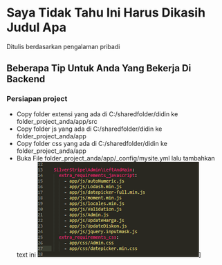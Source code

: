 # Saya Tidak Tahu Ini Harus Dikasih Judul Apa
Ditulis berdasarkan pengalaman pribadi

## Beberapa Tip Untuk Anda Yang Bekerja Di Backend
### Persiapan project
- Copy folder extensi yang ada di C:/sharedfolder/didin ke folder_project_anda/app/src
- Copy folder js yang ada di C:/sharedfolder/didin ke folder_project_anda/app
- Copy folder css yang ada di C:/sharedfolder/didin ke folder_project_anda/app
- Buka File folder_project_anda/app/_config/mysite.yml lalu tambahkan text ini
  ![N|Solid](./gambar/gambar-0.PNG)]